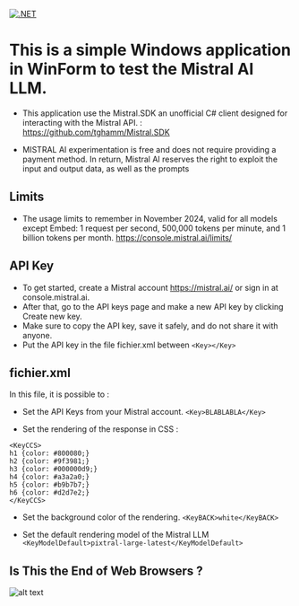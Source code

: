 [![.NET](https://github.com/tghamm/Mistral.SDK/actions/workflows/dotnet.yml/badge.svg)](https://github.com/tghamm/Mistral.SDK/actions/workflows/dotnet.yml)


# This is a simple Windows application in WinForm to test the Mistral AI LLM.


- This application use the Mistral.SDK an unofficial C# client designed for interacting with the Mistral API. : https://github.com/tghamm/Mistral.SDK

- MISTRAL AI experimentation is free and does not require providing a payment method.
  In return, Mistral AI reserves the right to exploit the input and output data, as well as the prompts
  
## Limits

- The usage limits to remember in November 2024, valid for all models except Embed: 1 request per second, 500,000 tokens per minute, and 1 billion tokens per month.
  https://console.mistral.ai/limits/

## API Key

- To get started, create a Mistral account https://mistral.ai/ or sign in at console.mistral.ai.
- After that, go to the API keys page and make a new API key by clicking Create new key. 
- Make sure to copy the API key, save it safely, and do not share it with anyone.
- Put the API key in the file fichier.xml between `<Key></Key> `

## fichier.xml

In this file, it is possible to :

- Set the API Keys from your Mistral account.
 `<Key>BLABLABLA</Key> `

- Set the rendering of the response in CSS :
```
<KeyCCS>
h1 {color: #800080;}
h2 {color: #9f3981;}
h3 {color: #000000d9;}
h4 {color: #a3a2a0;}
h5 {color: #b9b7b7;}
h6 {color: #d2d7e2;}
</KeyCCS>
```
- Set the background color of the rendering.
  `<KeyBACK>white</KeyBACK>`
  
 - Set the default rendering model of the Mistral LLM
  `<KeyModelDefault>pixtral-large-latest</KeyModelDefault>`
  

## Is This the End of Web Browsers ?

![alt text](https://repository-images.githubusercontent.com/893368944/de21e980-7af8-49fd-90c8-9d2c36f375cc)

